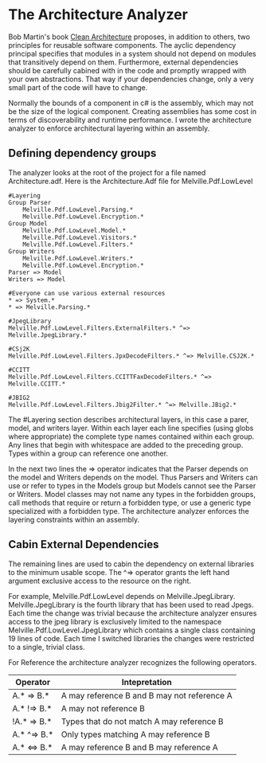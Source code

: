 ﻿# The Architecture Analyzer

Bob Martin's book [Clean Architecture](https://www.amazon.com/Clean-Architecture-Craftsmans-Software-Structure/dp/0134494164) proposes, in addition to others, two principles for reusable software components.  The ayclic dependency principal specifies that modules in a
system should not depend on modules that transitively depend on them.  Furthermore, external dependencies should be carefully cabined with in the code and promptly wrapped with your own abstractions.  That way if your dependencies change, only a very small part of the code will have to change.

Normally the bounds of a component in c# is the assembly, which may not be the size of the logical component.  Creating assemblies has some cost in terms of discoverability and runtime performance.  I wrote the architecture analyzer to enforce architectural layering within an assembly.

## Defining dependency groups

The analyzer looks at the root of the project for a file named Architecture.adf.  Here is the Architecture.Adf file for Melville.Pdf.LowLevel

````
#Layering
Group Parser
    Melville.Pdf.LowLevel.Parsing.*
    Melville.Pdf.LowLevel.Encryption.*
Group Model
    Melville.Pdf.LowLevel.Model.*
    Melville.Pdf.LowLevel.Visitors.*
    Melville.Pdf.LowLevel.Filters.*
Group Writers
    Melville.Pdf.LowLevel.Writers.*
    Melville.Pdf.LowLevel.Encryption.*
Parser => Model
Writers => Model

#Everyone can use various external resources
* => System.*
* => Melville.Parsing.*

#JpegLibrary
Melville.Pdf.LowLevel.Filters.ExternalFilters.* ^=> Melville.JpegLibrary.*

#CSj2K
Melville.Pdf.LowLevel.Filters.JpxDecodeFilters.* ^=> Melville.CSJ2K.*

#CCITT
Melville.Pdf.LowLevel.Filters.CCITTFaxDecodeFilters.* ^=> Melville.CCITT.*

#JBIG2
Melville.Pdf.LowLevel.Filters.Jbig2Filter.* ^=> Melville.JBig2.*
````
The #Layering section describes architectural layers, in this case a parer, model, and writers layer.  Within each layer each line specifies (using globs where appropriate) the complete type names contained within each group.  Any lines that begin with whitespace are added to the preceding group.  Types within a group can reference one another.

In the next two lines the => operator indicates that the Parser depends on the model and Writers depends on the model.  Thus Parsers and Writers can use or refer to types in the Models group but Models cannot see the Parser or Writers.  Model classes may not name any types in the forbidden groups, call methods that require or return a forbidden type, or use a generic type specialized with a forbidden type.  The architecture analyzer enforces the layering constraints within an assembly.

## Cabin External Dependencies

The remaining lines are used to cabin the dependency on external libraries to the minimum usable scope.  The ^=> operator grants the left hand argument exclusive access to the resource on the right.

For example, Melville.Pdf.LowLevel depends on Melville.JpegLibrary.  Melville.JpegLibrary is the fourth library that has been used to read Jpegs.  Each time the change was trivial because the architecture analyzer ensures access to the jpeg library is exclusively limited to the namespace Melville.Pdf.LowLevel.JpegLibrary which contains a single class containing 19 lines of code.  Each time I switched libraries the changes were restricted to a single, trivial class.

For Reference the architecture analyzer recognizes the following operators.

| Operator     |Intepretation|
|--------------|---|
|  A.* => B.*  | A may reference B and B may not reference A |
 |  A.* !=> B.* | A may not reference B |
 |  !A.* => B.* | Types that do not match A may reference B |
 |  A.* ^=> B.* | Only types matching A may reference B |
 |  A.* <=> B.* | A may reference B and B may reference A |